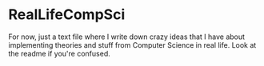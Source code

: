 # RealLifeCompSci
For now, just a text file where I write down crazy ideas that I have about implementing theories and stuff from Computer Science in real life. Look at the readme if you're confused.
